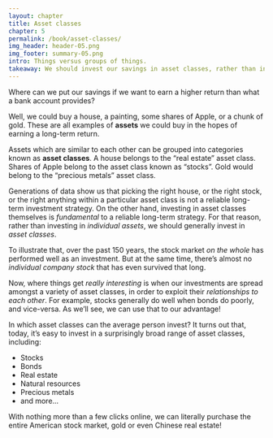 ```yaml
---
layout: chapter
title: Asset classes
chapter: 5
permalink: /book/asset-classes/
img_header: header-05.png
img_footer: summary-05.png
intro: Things versus groups of things.
takeaway: We should invest our savings in asset classes, rather than individual assets.
---
```


Where can we put our savings if we want to earn a higher return than what a bank account provides? 

Well, we could buy a house, a painting, some shares of Apple, or a chunk of gold. These are all examples of **assets** we could buy in the hopes of earning a long-term return.

Assets which are similar to each other can be grouped into categories known as **asset classes**. A house belongs to the “real estate” asset class. Shares of Apple belong to the asset class known as “stocks”. Gold would belong to the “precious metals” asset class.

Generations of data show us that picking the right house, or the right stock, or the right anything within a particular asset class is not a reliable long-term investment strategy. On the other hand, investing in asset classes themselves is *fundamental* to a reliable long-term strategy. For that reason, rather than investing in *individual assets*, we should generally invest in *asset classes*.

To illustrate that, over the past 150 years, the stock market *on the whole* has performed well as an investment. But at the same time, there’s almost no *individual company stock* that has even survived that long.

Now, where things get *really interesting* is when our investments are spread amongst a variety of asset classes, in order to exploit their *relationships to each other*. For example, stocks generally do well when bonds do poorly, and vice-versa. As we’ll see, we can use that to our advantage!

In which asset classes can the average person invest? It turns out that, today, it’s easy to invest in a surprisingly broad range of asset classes, including:

- Stocks
- Bonds
- Real estate
- Natural resources
- Precious metals
- and more…

With nothing more than a few clicks online, we can literally purchase the entire American stock market, gold or even Chinese real estate!